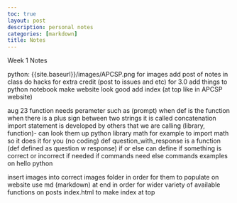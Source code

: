```yaml
---
toc: true
layout: post
description: personal notes
categories: [markdown]
title: Notes
---
```


Week 1 Notes 

python: {{site.baseurl}}/images/APCSP.png for images
add post of notes in class
do hacks for extra credit (post to issues and etc) for 3.0 
add things to python notebook
make website look good 
add index (at top like in APCSP website) 


aug 23
function needs perameter such as (prompt) when def is the function
when there is a plus sign between two strings it is called concatenation 
import statement is developed by others that we are calling (library, function)- can look them up
python library math for example to import math so it does it for you (no coding)
def question_with_response is a function (def defined as question w response)
if or else can define if something is correct or incorrect if needed
if commands need else commands
examples on hello python

insert images into correct images folder in order for them to populate on website
use md (markdown) at end in order for wider variety of available functions on posts
index.html to make index at top 




